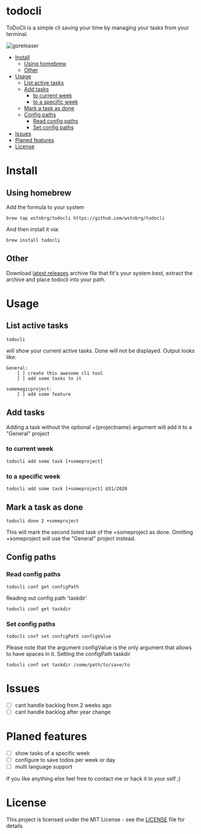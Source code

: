 # todocli <!-- omit in toc -->

ToDoCli is a simple cli saving your time by managing your tasks from your terminal.

![goreleaser](https://github.com/wstnbrg/todocli/workflows/goreleaser/badge.svg?event=release)

- [Install](#install)
  - [Using homebrew](#using-homebrew)
  - [Other](#other)
- [Usage](#usage)
  - [List active tasks](#list-active-tasks)
  - [Add tasks](#add-tasks)
    - [to current week](#to-current-week)
    - [to a specific week](#to-a-specific-week)
  - [Mark a task as done](#mark-a-task-as-done)
  - [Config paths](#config-paths)
    - [Read config paths](#read-config-paths)
    - [Set config paths](#set-config-paths)
- [Issues](#issues)
- [Planed features](#planed-features)
- [License](#license)

# Install

## Using homebrew

Add the formula to your system

```
brew tap wstnbrg/todocli https://github.com/wstnbrg/todocli
```

And then install it via:

```
brew install todocli
```

## Other

Download [latest releases](https://github.com/wstnbrg/todocli/releases/) archive file that fit's your system best, extract the archive and place todocli into your path. 


# Usage

## List active tasks

```
todocli
```

will show your current active tasks. Done will not be displayed. Output looks like:

```
General:
    [ ] create this awesome cli tool 
    [ ] add some tasks to it 

somemagicproject:
    [ ] add some feature
```

## Add tasks

Adding a task without the optional +{projectname} argument will add it to a "General" project

### to current week

```
todocli add some task [+someproject]
```

### to a specific week

```
todocli add some task [+someproject] @31/2020
```

## Mark a task as done

```
todocli done 2 +someproject
```

This will mark the second listed task of the +someproject as done. Omitting +someproject will use the "General" project instead.

## Config paths

### Read config paths

```
todocli conf get configPath
```

Reading out config path 'taskdir'

```
todocli conf get taskdir
```

### Set config paths

```
todocli conf set configPath configValue
```

Please note that the argument configValue is the only argument that allows to have spaces in it.
Setting the configPath taskdir

```
todocli conf set taskdir /some/path/to/save/to
```

# Issues
- [ ] cant handle backlog from 2 weeks ago
- [ ] cant handle backlog after year change

# Planed features
- [ ] show tasks of a specific week
- [ ] configure to save todos per week or day
- [ ] multi language support

If you like anything else feel free to contact me or hack it in your self ;)

# License

This project is licensed under the MIT License - see the [LICENSE](https://github.com/wstnbrg/todocli/blob/master/LICENSE) file for details
